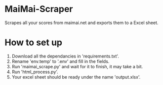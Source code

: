 # MaiMai-Scraper
Scrapes all your scores from maimai.net and exports them to a Excel sheet.

# How to set up

1. Download all the dependancies in 'requirements.txt'.
2. Rename 'env.temp' to '.env' and fill in the fields.
3. Run 'maimai_scrape.py' and wait for it to finish, it may take a bit.
4. Run 'html_process.py'.
5. Your excel sheet should be ready under the name 'output.xlsx'.
